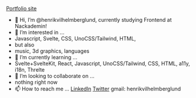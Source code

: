 [Portfolio site](https://henrikvilhelmberglund.com)

- 👋 Hi, I’m @henrikvilhelmberglund, currently studying Frontend at Nackademin!
- 👀 I’m interested in ...
- Javascript, Svelte, CSS, UnoCSS/Tailwind, HTML,
- but also
- music, 3d graphics, languages
- 🌱 I’m currently learning ...
- Svelte+SvelteKit, React, Javascript, UnoCSS/Tailwind, CSS, HTML, a11y, i18n, Threlte
- 💞️ I’m looking to collaborate on ...
- nothing right now
- 📫 How to reach me ...
[LinkedIn](http://linkedin.com/in/henrikvilhelmberglund)
[Twitter](http://twitter.com/henrikvberglund)
gmail: henrikvilhelmberglund

<!---
henrikvilhelmberglund/henrikvilhelmberglund is a ✨ special ✨ repository because its `README.md` (this file) appears on your GitHub profile.
You can click the Preview link to take a look at your changes.
--->

